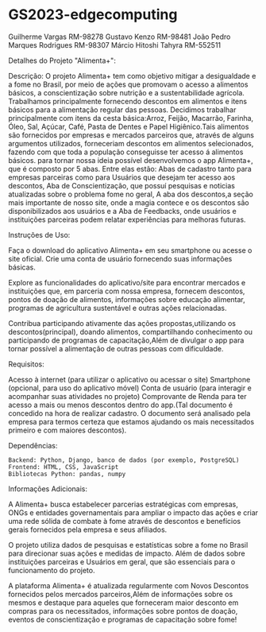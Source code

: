 # GS2023-edgecomputing

Guilherme Vargas RM-98278
Gustavo Kenzo RM-98481
João Pedro Marques Rodrigues RM-98307
Márcio Hitoshi Tahyra RM-552511

Detalhes do Projeto "Alimenta+":

Descrição:
	O projeto Alimenta+ tem como objetivo mitigar a desigualdade e a fome no Brasil, por meio de 	ações que promovam o acesso a alimentos básicos, a conscientização sobre nutrição e a sustentabilidade agrícola. Trabalhamos principalmente fornecendo descontos em alimentos e itens básicos para a alimentação regular das pessoas. Decidimos trabalhar principalmente com itens da cesta básica:Arroz, Feijão, Macarrão, Farinha, Óleo, Sal, Açúcar, Café, Pasta de Dentes e Papel Higiênico.Tais alimentos são fornecidos por empresas e mercados parceiros que, através de alguns argumentos utilizados, forneceriam descontos em alimentos selecionados, fazendo com que toda a população conseguisse ter acesso á alimentos básicos. para tornar nossa ideia possível desenvolvemos o app Alimenta+, que é composto por 5 abas. Entre elas estão: Abas de cadastro tanto para empresas parceiras como para Usuários que desejam ter acesso aos descontos, Aba de Conscientização, que possuí pesquisas e noticias atualizadas sobre o problema fome no geral, A aba dos descontos,a seção mais importante de nosso site, onde a magia contece e os descontos são disponibilizados aos usuários e a Aba de Feedbacks, onde usuários e instituições parceiras podem relatar experiências para melhoras futuras.
	
Instruções de Uso:

Faça o download do aplicativo Alimenta+ em seu smartphone ou acesse o site oficial.
Crie uma conta de usuário fornecendo suas informações básicas.
	
Explore as funcionalidades do aplicativo/site para encontrar mercados e instituições que, em parceria com nossa empresa, fornecem descontos, pontos de doação de alimentos, informações sobre educação alimentar, programas de agricultura sustentável e 	outras ações relacionadas.
	
Contribua participando ativamente das ações propostas,utilizando os descontos(principal), doando alimentos, compartilhando conhecimento ou participando de programas de capacitação,Além de divulgar o app para tornar possível a alimentação de outras pessoas com dificuldade.


Requisitos:

Acesso à internet (para utilizar o aplicativo ou acessar o site)
Smartphone (opcional, para uso do aplicativo móvel)
Conta de usuário (para interagir e acompanhar suas atividades no projeto)
Comprovante de Renda para ter acesso a mais ou menos descontos dentro do app.(Tal documento é concedido na hora de realizar cadastro. O documento será analisado pela empresa para termos certeza que estamos ajudando os mais necessitados primeiro e com maiores descontos).


Dependências:

	Backend: Python, Django, banco de dados (por exemplo, PostgreSQL)
	Frontend: HTML, CSS, JavaScript 
	Bibliotecas Python: pandas, numpy

Informações Adicionais:

A Alimenta+ busca estabelecer parcerias estratégicas com empresas, ONGs e entidades governamentais para ampliar o impacto das ações e criar uma rede sólida de combate à fome através de descontos e benefícios gerais fornecidos pela empresa e seus afiliados.

O projeto utiliza dados de pesquisas e estatísticas sobre a fome no Brasil para direcionar suas ações e medidas de impacto. Além de dados sobre instituições parceiras e Usuários em geral, que são essenciais para o funcionamento do projeto.
	
A plataforma Alimenta+ é atualizada regularmente com Novos Descontos fornecidos pelos mercados parceiros,Além de informações sobre os mesmos e destaque para aqueles que forneceram maior desconto em compras para os necessitados, informações sobre pontos de doação, eventos de conscientização e programas de capacitação sobre fome!


	

